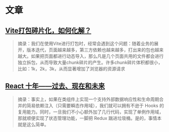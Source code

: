 # 文章

## [Vite打包碎片化，如何化解？](https://juejin.cn/post/7425418556928933914)

> 摘录：我们在使用Vite进行打包时，经常会遇到这个问题：随着业务的展开，版本迭代，页面越来越多，第三方依赖也越来越多，打出来的包也越来越大。如果把页面都进行动态导入，那么凡是几个页面共用的文件都会进行独立拆包，从而导致大量chunk碎片的产生。许多chunk碎片体积都很小，比如：1k，2k，3k，从而显著增加了浏览器的资源请求

## [React 十年——过去、现在和未来](https://zhuanlan.zhihu.com/p/675465137)

> 摘录：事实上，如果在类组件上实现一个支持外部数据响应性和生命周期合并的简易依赖注入（只需要瞬态作用域），我们就可以拥有不逊于 Hooks 的复用能力。同时，一旦我们不小心额外加了几行代码，实现了单例作用域，那就顺便实现了状态管理功能，一脚把 Redux 踹进垃圾桶。是的，事情本就是这么简单。
